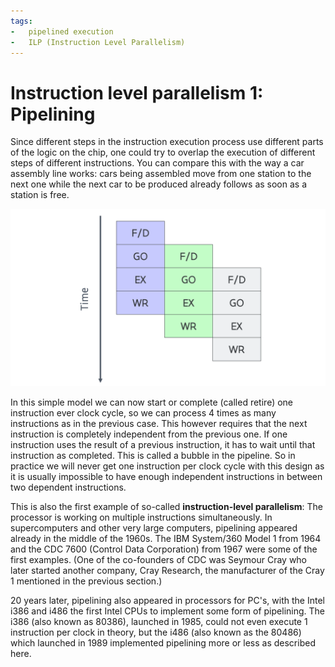 ```yaml
---
tags:
-   pipelined execution
-   ILP (Instruction Level Parallelism)
---
```


# Instruction level parallelism 1: Pipelining

Since different steps in the instruction execution process use different parts 
of the logic on the chip, one could try to overlap the execution of different
steps of different instructions. You can compare this with the way a car assembly
line works: cars being assembled move from one station to the next one
while the next car to be produced already follows as soon as a station is free.

![Pipelining](../img/C02_S03_01_pipelining.png)

In this simple model we can now start or complete (called retire) one 
instruction ever clock cycle, so we can process 4 times as many instructions
as in the previous case. This however requires that the next instruction 
is completely independent from the previous one. If one instruction uses
the result of a previous instruction, it has to wait until that instruction
as completed. This is called a bubble in the pipeline. So in practice we 
will never get one instruction per clock cycle with this design as it 
is usually impossible to have enough independent instructions in between
two dependent instructions. 

This is also the first example of so-called **instruction-level parallelism**:
The processor is working on multiple instructions simultaneously.
In supercomputers and other very large computers, pipelining appeared already
in the middle of the 1960s. The IBM System/360 Model 1 from 1964 and the
CDC 7600 (Control Data Corporation) from 1967 were some of the first examples.
(One of the co-founders of CDC was Seymour Cray who later started another 
company, Cray Research, the manufacturer of the Cray 1 mentioned in the previous
section.)

20 years later, pipelining also appeared in processors for PC's,
with the Intel i386 and i486 the first Intel CPUs to implement some 
form of pipelining. The i386 (also known as 80386), launched in 1985, 
could not even execute 1 instruction per clock in theory, but the i486 
(also known as the 80486) which launched in 1989 implemented pipelining more
or less as described here.


